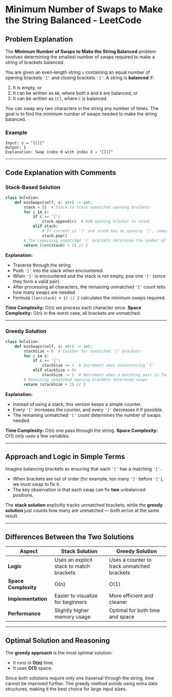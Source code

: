 # Minimum Number of Swaps to Make the String Balanced - LeetCode

## Problem Explanation

The **Minimum Number of Swaps to Make the String Balanced** problem involves determining the smallest number of swaps required to make a string of brackets balanced.

You are given an even-length string `s` containing an equal number of opening brackets `'['` and closing brackets `']'`. A string is **balanced** if:

1. It is empty, or
2. It can be written as `AB`, where both `A` and `B` are balanced, or
3. It can be written as `[C]`, where `C` is balanced.

You can swap any two characters in the string any number of times. The goal is to find the minimum number of swaps needed to make the string balanced.

### Example

```text
Input: s = "][]["
Output: 1
Explanation: Swap index 0 with index 3 → "[[]]"
```

---

## Code Explanation with Comments

### Stack-Based Solution

```python
class Solution:
    def minSwaps(self, s: str) -> int:
        stack = []  # Stack to track unmatched opening brackets
        for c in s:
            if c == '[':
                stack.append(c)  # Add opening bracket to stack
            elif stack:
                # If current is ']' and stack has an opening '[', remove it (balanced pair)
                stack.pop()
        # The remaining unmatched '[' brackets determine the number of swaps
        return (len(stack) + 1) // 2
```

**Explanation:**

* Traverse through the string.
* Push `'['` into the stack when encountered.
* When `']'` is encountered and the stack is not empty, pop one `'['` (since they form a valid pair).
* After processing all characters, the remaining unmatched `'['` count tells how many swaps are needed.
* Formula `(len(stack) + 1) // 2` calculates the minimum swaps required.

**Time Complexity:** O(n) we process each character once.
**Space Complexity:** O(n) in the worst case, all brackets are unmatched.

---

### Greedy Solution

```python
class Solution:
    def minSwaps(self, s: str) -> int:
        stackSize = 0  # Counter for unmatched '[' brackets
        for c in s:
            if c == '[':
                stackSize += 1  # Increment when encountering '['
            elif stackSize > 0:
                stackSize -= 1  # Decrement when a matching pair is found
        # Remaining unmatched opening brackets determine swaps
        return (stackSize + 1) // 2
```

**Explanation:**

* Instead of using a stack, this version keeps a simple counter.
* Every `'['` increases the counter, and every `']'` decreases it if possible.
* The remaining unmatched `'['` count determines the number of swaps needed.

**Time Complexity:** O(n) one pass through the string.
**Space Complexity:** O(1) only uses a few variables.

---

## Approach and Logic in Simple Terms

Imagine balancing brackets as ensuring that each `'['` has a matching `']'`.

* When brackets are out of order (for example, too many `']'` before `'['`), we must swap to fix it.
* The key observation is that each swap can fix **two** unbalanced positions.

The **stack solution** explicitly tracks unmatched brackets, while the **greedy solution** just counts how many are unmatched — both arrive at the same result.

---

## Differences Between the Two Solutions

| Aspect               | Stack Solution                           | Greedy Solution                            |
| -------------------- | ---------------------------------------- | ------------------------------------------ |
| **Logic**            | Uses an explicit stack to match brackets | Uses a counter to track unmatched brackets |
| **Space Complexity** | O(n)                                     | O(1)                                       |
| **Implementation**   | Easier to visualize for beginners        | More efficient and cleaner                 |
| **Performance**      | Slightly higher memory usage             | Optimal for both time and space            |

---

## Optimal Solution and Reasoning

The **greedy approach** is the most optimal solution:

* It runs in **O(n)** time.
* It uses **O(1)** space.

Since both solutions require only one traversal through the string, time cannot be improved further. The greedy method avoids using extra data structures, making it the best choice for large input sizes.
